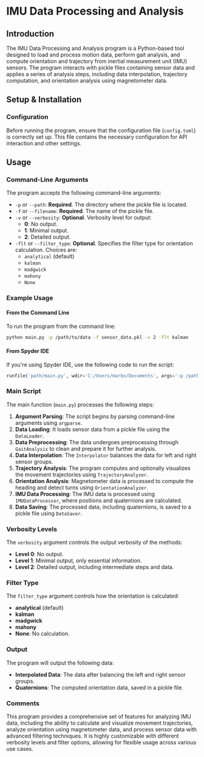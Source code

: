 # IMU Data Processing and Analysis

## Introduction

The IMU Data Processing and Analysis program is a Python-based tool designed to load and process motion data, perform gait analysis, and compute orientation and trajectory from inertial measurement unit (IMU) sensors. The program interacts with pickle files containing sensor data and applies a series of analysis steps, including data interpolation, trajectory computation, and orientation analysis using magnetometer data.

## Setup & Installation

### Configuration

Before running the program, ensure that the configuration file (`config.toml`) is correctly set up. This file contains the necessary configuration for API interaction and other settings.

## Usage

### Command-Line Arguments

The program accepts the following command-line arguments:

- `-p` or `--path`: **Required**. The directory where the pickle file is located.
- `-f` or `--filename`: **Required**. The name of the pickle file.
- `-v` or `--verbosity`: **Optional**. Verbosity level for output:
    - **0**: No output.
    - **1**: Minimal output.
    - **2**: Detailed output.
- `-flt` or `--filter_type`: **Optional**. Specifies the filter type for orientation calculation. Choices are:
    - `analytical` (default)
    - `kalman`
    - `madgwick`
    - `mahony`
    - `None`

### Example Usage

#### From the Command Line

To run the program from the command line:

```bash
python main.py -p /path/to/data -f sensor_data.pkl -v 2 -flt kalman
```

#### From Spyder IDE

If you're using Spyder IDE, use the following code to run the script:

```python
runfile('path/main.py', wdir='C:/Users/marbo/Documents', args='-p /path/to/data -f sensor_data.pkl -v 2 -flt kalman')
```

### Main Script

The main function (`main.py`) processes the following steps:

1. **Argument Parsing**: The script begins by parsing command-line arguments using `argparse`.
2. **Data Loading**: It loads sensor data from a pickle file using the `DataLoader`.
3. **Data Preprocessing**: The data undergoes preprocessing through `GaitAnalysis` to clean and prepare it for further analysis.
4. **Data Interpolation**: The `Interpolator` balances the data for left and right sensor groups.
5. **Trajectory Analysis**: The program computes and optionally visualizes the movement trajectories using `TrajectoryAnalyzer`.
6. **Orientation Analysis**: Magnetometer data is processed to compute the heading and detect turns using `OrientationAnalyzer`.
7. **IMU Data Processing**: The IMU data is processed using `IMUDataProcessor`, where positions and quaternions are calculated.
8. **Data Saving**: The processed data, including quaternions, is saved to a pickle file using `DataSaver`.

### Verbosity Levels

The `verbosity` argument controls the output verbosity of the methods:

- **Level 0**: No output.
- **Level 1**: Minimal output, only essential information.
- **Level 2**: Detailed output, including intermediate steps and data.

### Filter Type

The `filter_type` argument controls how the orientation is calculated:

- **analytical** (default)
- **kalman**
- **madgwick**
- **mahony**
- **None**: No calculation.

### Output

The program will output the following data:

- **Interpolated Data**: The data after balancing the left and right sensor groups.
- **Quaternions**: The computed orientation data, saved in a pickle file.

### Comments

This program provides a comprehensive set of features for analyzing IMU data, including the ability to calculate and visualize movement trajectories, analyze orientation using magnetometer data, and process sensor data with advanced filtering techniques. It is highly customizable with different verbosity levels and filter options, allowing for flexible usage across various use cases.

```
